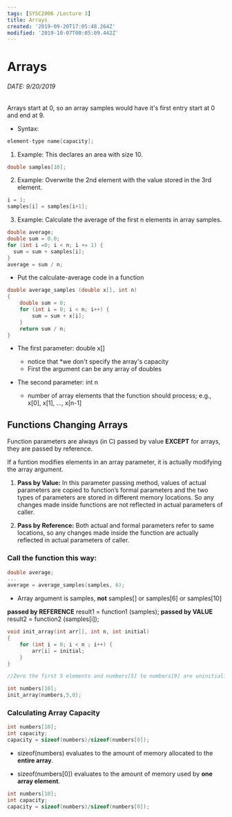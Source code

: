 ```yaml
---
tags: [SYSC2006 /Lecture 3]
title: Arrays
created: '2019-09-20T17:05:48.264Z'
modified: '2019-10-07T00:05:09.442Z'
---
```


# Arrays 
###### DATE: 9/20/2019

Arrays start at 0, so an array samples would have it's first entry start at 0 and end at 9.

* Syntax: 

``` C
element-type name[capacity];
```
1) Example: This declares an area with size 10.

``` C
double samples[10]; 
```
2) Example: Overwrite the 2nd element with the value stored in the 3rd element.

``` C
i = 1;
samples[i] = samples[i+1];
```
3) Example: Calculate the average of the first n elements in array samples.

``` C
double average;
double sum = 0.0;
for (int i =0; i < n; i += 1) {
  sum = sum + samples[i];
}
average = sum / n;
```
* Put the calculate-average code in a function

``` C
double average_samples (double x[], int n)
{
    double sum = 0;
    for (int i = 0; i < n; i++) {
        sum = sum + x[i];
    }
    return sum / n;
}
```
* The first parameter: double x[]
  - notice that *we don't specify the array's capacity
  - First the argument can be any array of doubles

* The second parameter: int n
  - number of array elements that the function should process; e.g., x[0], x[1], ..., x[n-1]

## Functions Changing Arrays

Function parameters are always (in C) passed by value **EXCEPT** for arrays, they are passed by reference. 

If a funtion modifies elements in an array parameter, it is actually modifying the array argument. 

1) **Pass by Value:** In this parameter passing method, values of actual parameters are copied to function’s formal parameters and the two types of parameters are stored in different memory locations. So any changes made inside functions are not reflected in actual parameters of caller.

2) **Pass by Reference:** Both actual and formal parameters refer to same locations, so any changes made inside the function are actually reflected in actual parameters of caller.

### Call the function this way:

``` C
double average;
...
average = average_samples(samples, 6);
```
* Array argument is samples, **not** samples[] or samples[6] or samples[10]

**passed by REFERENCE**
result1 = function1 (samples);
**passed by VALUE**
result2 = function2 (samples[i]);

``` C
void init_array(int arr[], int n, int initial)
{
    for (int i = 0; i < n ; i++) {
        arr[i] = initial;
    }
}

//Zero the first 5 elements and numbers[5] to numbers[9] are uninitialized

int numbers[10];
init_array(numbers,5,0);

```

### Calculating Array Capacity

``` C
int numbers[10];
int capacity;
capacity = sizeof(numbers)/sizeof(numbers[0]);

```
* sizeof(numbers) evaluates to the amount of memory allocated to the **entire array**.

* sizeof(numbers[0]) evaluates to the amount of memory used by **one array element**.

```C
int numbers[10];
int capacity;
capacity = sizeof(numbers)/sizeof(numbers[0]);
```











